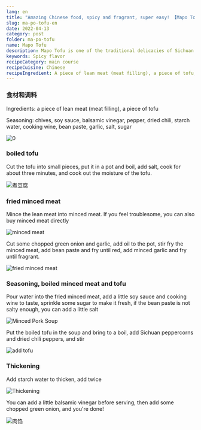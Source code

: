 ```yaml
---
lang: en
title: "Amazing Chinese food, spicy and fragrant, super easy! 【Mapo Tofu】"
slug: ma-po-tofu-en
date: 2022-04-13
category: post
folder: ma-po-tofu
name: Mapo Tofu
description: Mapo Tofu is one of the traditional delicacies of Sichuan Province in China. It fully displays the characteristics of Sichuan cuisine's spicy flavor.
keywords: Spicy flavor
recipeCategory: main course
recipeCuisine: Chinese
recipeIngredient: A piece of lean meat (meat filling), a piece of tofu, shallots, light soy sauce, balsamic vinegar, peppercorns, dried peppers, starch water, cooking wine, bean paste, garlic, salt, sugar
---
```


<!-- start slipsum code -->
### 食材和调料

Ingredients: a piece of lean meat (meat filling), a piece of tofu

Seasoning: chives, soy sauce, balsamic vinegar, pepper, dried chili, starch water, cooking wine, bean paste, garlic, salt, sugar

![0](/img/post/ma-po-tofu/0.jpeg)

### boiled tofu

Cut the tofu into small pieces, put it in a pot and boil, add salt, cook for about three minutes, and cook out the moisture of the tofu.

![煮豆腐](/img/post/ma-po-tofu/1.png)

### fried minced meat

Mince the lean meat into minced meat. If you feel troublesome, you can also buy minced meat directly

![minced meat](/img/post/ma-po-tofu/2.png)

Cut some chopped green onion and garlic, add oil to the pot, stir fry the minced meat, add bean paste and fry until red, add minced garlic and fry until fragrant.

![fried minced meat](/img/post/ma-po-tofu/3.png)

### Seasoning, boiled minced meat and tofu
Pour water into the fried minced meat, add a little soy sauce and cooking wine to taste, sprinkle some sugar to make it fresh, if the bean paste is not salty enough, you can add a little salt

![Minced Pork Soup](/img/post/ma-po-tofu/4.png)

Put the boiled tofu in the soup and bring to a boil, add Sichuan peppercorns and dried chili peppers, and stir

![add tofu](/img/post/ma-po-tofu/5.png)

### Thickening
Add starch water to thicken, add twice

![Thickening](/img/post/ma-po-tofu/6.png)

You can add a little balsamic vinegar before serving, then add some chopped green onion, and you're done!

![肉馅](/img/post/ma-po-tofu/done.png)

